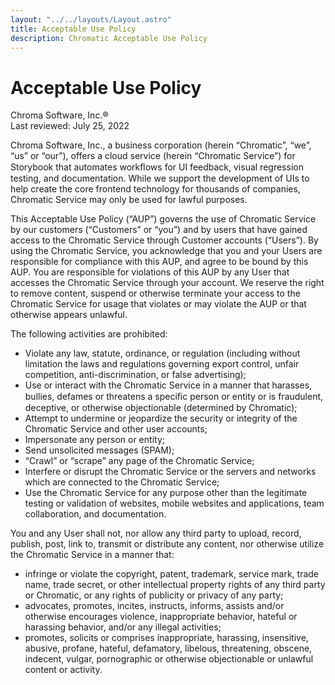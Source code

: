 ```yaml
---
layout: "../../layouts/Layout.astro"
title: Acceptable Use Policy
description: Chromatic Acceptable Use Policy
---
```


# Acceptable Use Policy

Chroma Software, Inc.®  
Last reviewed: July 25, 2022

Chroma Software, Inc., a business corporation (herein “Chromatic”, “we”, “us” or “our”), offers a cloud service (herein “Chromatic Service”) for Storybook that automates workﬂows for UI feedback, visual regression testing, and documentation. While we support the development of UIs to help create the core frontend technology for thousands of companies, Chromatic Service may only be used for lawful purposes.

This Acceptable Use Policy (“AUP”) governs the use of Chromatic Service by our customers (“Customers” or “you”) and by users that have gained access to the Chromatic Service through Customer accounts (“Users”). By using the Chromatic Service, you acknowledge that you and your Users are responsible for compliance with this AUP, and agree to be bound by this AUP. You are responsible for violations of this AUP by any User that accesses the Chromatic Service through your account. We reserve the right to remove content, suspend or otherwise terminate your access to the Chromatic Service for usage that violates or may violate the AUP or that otherwise appears unlawful.

The following activities are prohibited:

- Violate any law, statute, ordinance, or regulation (including without limitation the laws and regulations governing export control, unfair competition, anti-discrimination, or false advertising);
- Use or interact with the Chromatic Service in a manner that harasses, bullies, defames or threatens a speciﬁc person or entity or is fraudulent, deceptive, or otherwise objectionable (determined by Chromatic);
- Attempt to undermine or jeopardize the security or integrity of the Chromatic Service and other user accounts;
- Impersonate any person or entity;
- Send unsolicited messages (SPAM);
- “Crawl” or “scrape” any page of the Chromatic Service;
- Interfere or disrupt the Chromatic Service or the servers and networks which are connected to the Chromatic Service;
- Use the Chromatic Service for any purpose other than the legitimate testing or validation of websites, mobile websites and applications, team collaboration, and documentation.

You and any User shall not, nor allow any third party to upload, record, publish, post, link to, transmit or distribute any content, nor otherwise utilize the Chromatic Service in a manner that:

- infringe or violate the copyright, patent, trademark, service mark, trade name, trade secret, or other intellectual property rights of any third party or Chromatic, or any rights of publicity or privacy of any party;
- advocates, promotes, incites, instructs, informs, assists and/or otherwise encourages violence, inappropriate behavior, hateful or harassing behavior, and/or any illegal activities;
- promotes, solicits or comprises inappropriate, harassing, insensitive, abusive, profane, hateful, defamatory, libelous, threatening, obscene, indecent, vulgar, pornographic or otherwise objectionable or unlawful content or activity.

